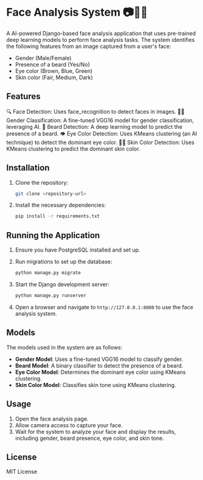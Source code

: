 
# Face Analysis System 📷🧑‍💻

A AI-powered Django-based face analysis application that uses pre-trained deep learning models to perform face analysis tasks. The system identifies the following features from an image captured from a user's face:

- Gender (Male/Female)
- Presence of a beard (Yes/No)
- Eye color (Brown, Blue, Green)
- Skin color (Fair, Medium, Dark)

## Features

🔍 Face Detection: Uses face_recognition to detect faces in images.
🧑‍🦳 Gender Classification: A fine-tuned VGG16 model for gender classification, leveraging AI.
🧔 Beard Detection: A deep learning model to predict the presence of a beard.
👁️ Eye Color Detection: Uses KMeans clustering (an AI technique) to detect the dominant eye color.
👩‍🦳 Skin Color Detection: Uses KMeans clustering to predict the dominant skin color.

## Installation

1. Clone the repository:
    ```bash
    git clone <repository-url>
    ```
2. Install the necessary dependencies:
    ```bash
    pip install -r requirements.txt
    ```

## Running the Application

1. Ensure you have PostgreSQL installed and set up.
2. Run migrations to set up the database:
    ```bash
    python manage.py migrate
    ```
3. Start the Django development server:
    ```bash
    python manage.py runserver
    ```

4. Open a browser and navigate to `http://127.0.0.1:8000` to use the face analysis system.

## Models

The models used in the system are as follows:

- **Gender Model**: Uses a fine-tuned VGG16 model to classify gender.
- **Beard Model**: A binary classifier to detect the presence of a beard.
- **Eye Color Model**: Determines the dominant eye color using KMeans clustering.
- **Skin Color Model**: Classifies skin tone using KMeans clustering.

## Usage

1. Open the face analysis page.
2. Allow camera access to capture your face.
3. Wait for the system to analyze your face and display the results, including gender, beard presence, eye color, and skin tone.

## License

MIT License
